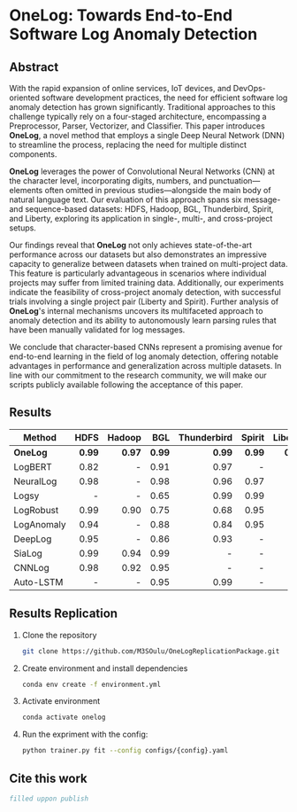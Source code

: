 # OneLog: Towards End-to-End Software Log Anomaly Detection

## Abstract

With the rapid expansion of online services, IoT devices, and DevOps-oriented software development practices, the need for efficient software log anomaly detection has grown significantly. Traditional approaches to this challenge typically rely on a four-staged architecture, encompassing a Preprocessor, Parser, Vectorizer, and Classifier. This paper introduces **OneLog**, a novel method that employs a single Deep Neural Network (DNN) to streamline the process, replacing the need for multiple distinct components.

**OneLog** leverages the power of Convolutional Neural Networks (CNN) at the character level, incorporating digits, numbers, and punctuation—elements often omitted in previous studies—alongside the main body of natural language text. Our evaluation of this approach spans six message- and sequence-based datasets: HDFS, Hadoop, BGL, Thunderbird, Spirit, and Liberty, exploring its application in single-, multi-, and cross-project setups.

Our findings reveal that **OneLog** not only achieves state-of-the-art performance across our datasets but also demonstrates an impressive capacity to generalize between datasets when trained on multi-project data. This feature is particularly advantageous in scenarios where individual projects may suffer from limited training data. Additionally, our experiments indicate the feasibility of cross-project anomaly detection, with successful trials involving a single project pair (Liberty and Spirit). Further analysis of **OneLog**'s internal mechanisms uncovers its multifaceted approach to anomaly detection and its ability to autonomously learn parsing rules that have been manually validated for log messages.

We conclude that character-based CNNs represent a promising avenue for end-to-end learning in the field of log anomaly detection, offering notable advantages in performance and generalization across multiple datasets. In line with our commitment to the research community, we will make our scripts publicly available following the acceptance of this paper.

## Results
| **Method** | **HDFS** | **Hadoop** | **BGL** | **Thunderbird** | **Spirit** | **Liberty** |
|------------|---------:|-----------:|--------:|----------------:|-----------:|------------:|
| **OneLog** | **0.99** | **0.97**   | **0.99**| **0.99**        | **0.99**   | **0.99**    |
| LogBERT    | 0.82     | -          | 0.91    | 0.97            | -          | -           |
| NeuralLog  | 0.98     | -          | 0.98    | 0.96            | 0.97       | -           |
| Logsy      | -        | -          | 0.65    | 0.99            | 0.99       | -           |
| LogRobust  | 0.99     | 0.90       | 0.75    | 0.68            | 0.95       | -           |
| LogAnomaly | 0.94     | -          | 0.88    | 0.84            | 0.95       | -           |
| DeepLog    | 0.95     | -          | 0.86    | 0.93            | -          | -           |
| SiaLog     | 0.99     | 0.94       | 0.99    | -               | -          | -           |
| CNNLog     | 0.98     | 0.92       | 0.95    | -               | -          | -           |
| Auto-LSTM  | -        | -          | 0.95    | 0.99            | -          | -           |
## Results Replication
1. Clone the repository
    ```bash
    git clone https://github.com/M3SOulu/OneLogReplicationPackage.git
    ```
1. Create environment and install dependencies
    ```bash
    conda env create -f environment.yml
    ```
1. Activate environment
    ```bash
    conda activate onelog
    ```
1. Run the expriment with the config:
    ```bash
    python trainer.py fit --config configs/{config}.yaml
    ```

## Cite this work
```bibtex
filled uppon publish
```